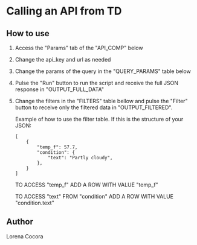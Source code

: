 # Calling an API from TD

## How to use
1. Access the "Params" tab of the "API_COMP" below

2. Change the api_key and url as needed

3. Change the params of the query in the "QUERY_PARAMS" table below

4. Pulse the "Run" button to run the script and receive the full JSON response in "OUTPUT_FULL_DATA"

5. Change the filters in the "FILTERS" table bellow and pulse the "Filter" button to receive only the filtered data in "OUTPUT_FILTERED". 

    Example of how to use the filter table. If this is the structure of your JSON:
    ```
    [
        {
            "temp_f": 57.7,
            "condition": {
                "text": "Partly cloudy",
            },
        }
    ]
    ```
    TO ACCESS "temp_f" ADD A ROW WITH VALUE "temp_f"
    
    TO ACCESS "text" FROM "condition" ADD A ROW WITH VALUE "condition.text"



## Author
Lorena Cocora
